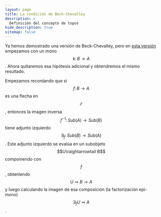 ```yaml
---
layout: page
title: La condición de Beck-Chevalley
description: >
  Definición del concepto de topos
hide_description: true
sitemap: false
---
```


Ya hemos demostrado una versión de Beck-Chevalley, pero en [esta versión](./4-3im.md) empezamos con un mono 
$$k\colon B\to A$$. Ahora quitaremos esa hipótesis adicional y obtendremos el mismo resultado.

Empezamos recordando que si $$f\colon B\to A$$ es una flecha en $$\mathcal{E}$$, entonces la imagen inversa 
$$f^{-1}\colon Sub(A)\to Sub (B)$$ tiene adjunto izquierdo $$\exists_f\colon Sub(B)\to Sub(A)$$. Este adjunto izquierdo se evalúa en un subobjeto $$U\raightarrowtail B$$ componiendo con $$f$$, obteniendo $$U\rightarrowtail B\to A$$ y luego calculando la imagen de esa composición (la factorización epi-mono) $$\exists_f U\rightarrowtail A$$.
